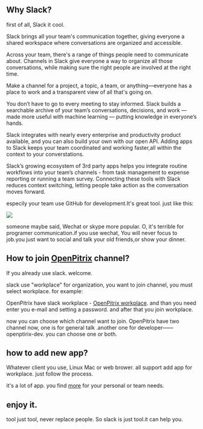 ## Why Slack?

first of all, Slack it cool.

Slack brings all your team's communication together, giving everyone a shared workspace where conversations are organized and accessible.

Across your team, there's a range of things people need to communicate about. Channels in Slack give everyone a way to organize all those conversations, while making sure the right people are involved at the right time.

Make a channel for a project, a topic, a team, or anything—everyone has a place to work and a transparent view of all that's going on.

You don’t have to go to every meeting to stay informed. Slack builds a searchable archive of your team’s conversations, decisions, and work — made more useful with machine learning — putting knowledge in everyone’s hands.

Slack integrates with nearly every enterprise and productivity product available, and you can also build your own with our open API. Adding apps to Slack keeps your team coordinated and working faster,all within the context to your converstations.

Slack’s growing ecosystem of 3rd party apps helps you integrate routine workflows into your team’s channels - from task management to expense reporting or running a team survey. Connecting these tools with Slack reduces context switching, letting people take action as the conversation moves forward.

especily your team use GitHub for development.It's great tool. just like this:

![](https://a.slack-edge.com/04589/marketing/img/referral/desktop/workflow-ui-1.png)

someone maybe said, Wechat or skype more popular. O, it's terrible for programer communication.if you use wechat, You will never focus to job.you just want to social and talk your old friends,or show your dinner.


## How to join [OpenPitrix](http://openpitrix.slack.com) channel?

If you already use slack. welcome.

slack use "workplace" for organization, you want to join channel, you must select workplace. for example:

OpenPitrix have slack workplace - [OpenPitrix workplace](http://openpitrix.slack.com). and than you need enter you e-mail and setting a password. and after that you join workplace.

now you can choose which channel want to join. OpenPitrix have two channel now, one is for general talk .another one for developer—— openptirix-dev. you can choose one or both.


## how to add new app?

Whatever client you use, Linux Mac or web brower. all support add app for workplace. just follow the process.

it's a lot of app. you find [more](https://openpitrix.slack.com/apps) for your personal or team needs.

## enjoy it.

tool just tool, never replace people. So slack is just tool.it can help you.  
